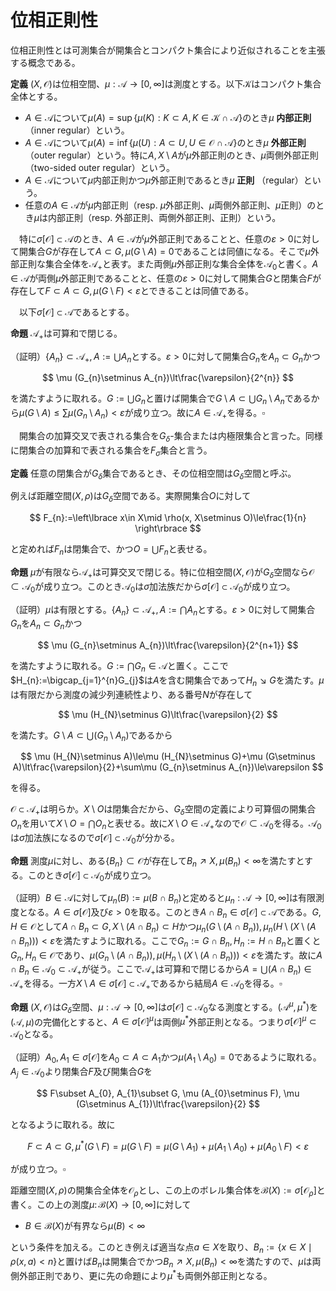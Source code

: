 
# 位相正則性

位相正則性とは可測集合が開集合とコンパクト集合により近似されることを主張する概念である。

__定義__ $(X, \mathcal{O})$は位相空間、$\mu:\mathscr{A}\rightarrow [0, \infty]$は測度とする。以下$\mathcal{K}$はコンパクト集合全体とする。

- $A\in\mathscr{A}$について$\mu (A)=\sup\lbrace \mu (K) : K\subset A, K\in\mathcal{K}\cap\mathscr{A} \rbrace$のとき$\mu$ **内部正則**（inner regular）という。
- $A\in\mathscr{A}$について$\mu (A)=\inf\lbrace \mu (U) : A\subset U, U\in\mathcal{O}\cap\mathscr{A} \rbrace$のとき$\mu$ **外部正則** （outer regular）という。特に$A, X\setminus A$が$\mu$外部正則のとき、$\mu$両側外部正則（two-sided outer regular）という。
- $A\in\mathscr{A}$について$\mu$内部正則かつ$\mu$外部正則であるとき$\mu$ **正則** （regular）という。
- 任意の$A\in\mathscr{A}$が$\mu$内部正則（resp. $\mu$外部正則、$\mu$両側外部正則、$\mu$正則）のとき$\mu$は内部正則（resp. 外部正則、両側外部正則、正則）という。

　特に$\sigma\lbrack \mathcal{O} \rbrack\subset\mathscr{A}$のとき、$A\in\mathscr{A}$が$\mu$外部正則であることと、任意の$\varepsilon>0$に対して開集合$G$が存在して$A\subset G, \mu (G\setminus A)=0$であることは同値になる。そこで$\mu$外部正則な集合全体を$\mathscr{A}_{+}$と表す。また両側$\mu$外部正則な集合全体を$\mathscr{A}_{0}$と書く。$A\in\mathscr{A}$が両側$\mu$外部正則であることと、任意の$\varepsilon>0$に対して開集合$G$と閉集合$F$が存在して$F\subset A\subset G, \mu (G\setminus F)\lt\varepsilon$とできることは同値である。

　以下$\sigma\lbrack \mathcal{O} \rbrack\subset\mathscr{A}$であるとする。

__命題__ $\mathscr{A}_{+}$は可算和で閉じる。

（証明）$\lbrace A_{n} \rbrace\subset\mathscr{A}_{+}, A:=\bigcup A_{n}$とする。$\varepsilon\gt 0$に対して開集合$G_{n}$を$A_{n}\subset G_{n}$かつ

$$
\mu (G_{n}\setminus A_{n})\lt\frac{\varepsilon}{2^{n}}
$$

を満たすように取れる。$G:=\bigcup G_{n}$と置けば開集合で$G\setminus A\subset\bigcup G_{n}\setminus A_{n}$であるから$\mu (G\setminus A)\le\sum\mu (G_{n}\setminus A_{n})\lt\varepsilon$が成り立つ。故に$A\in\mathscr{A}_{+}$を得る。$\square$

　開集合の加算交叉で表される集合を$G_{\delta}$-集合または内極限集合と言った。同様に閉集合の加算和で表される集合を$F_{\sigma}$集合と言う。

__定義__ 任意の閉集合が$G_{\delta}$集合であるとき、その位相空間は$G_{\delta}$空間と呼ぶ。

例えば距離空間$(X, \rho)$は$G_{\delta}$空間である。実際開集合$O$に対して

$$
F_{n}:=\left\lbrace x\in X\mid \rho(x, X\setminus O)\le\frac{1}{n} \right\rbrace
$$

と定めれば$F_{n}$は閉集合で、かつ$O=\bigcup F_{n}$と表せる。

__命題__ $\mu$が有限なら$\mathscr{A}_{+}$は可算交叉で閉じる。特に位相空間$(X, \mathcal{O})$が$G_{\delta}$空間なら$\mathcal{O}\subset\mathscr{A}_{0}$が成り立つ。このとき$\mathscr{A}_{0}$は$\sigma$加法族だから$\sigma\lbrack \mathcal{O} \rbrack\subset\mathscr{A}_{0}$が成り立つ。

（証明）$\mu$は有限とする。$\lbrace A_{n} \rbrace\subset\mathscr{A}_{+}, A:=\bigcap A_{n}$とする。$\varepsilon\gt 0$に対して開集合$G_{n}$を$A_{n}\subset G_{n}$かつ

$$
\mu (G_{n}\setminus A_{n})\lt\frac{\varepsilon}{2^{n+1}}
$$

を満たすように取れる。$G:=\bigcap G_{n}\in\mathscr{A}$と置く。ここで$H_{n}:=\bigcap_{j=1}^{n}G_{j}$は$A$を含む開集合であって$H_{n}\searrow G$を満たす。$\mu$は有限だから測度の減少列連続性より、ある番号$N$が存在して

$$
\mu (H_{N}\setminus G)\lt\frac{\varepsilon}{2}
$$

を満たす。$G\setminus A\subset \bigcup (G_{n}\setminus A_{n})$であるから

$$
\mu (H_{N}\setminus A)\le\mu (H_{N}\setminus G)+\mu (G\setminus A)\lt\frac{\varepsilon}{2}+\sum\mu (G_{n}\setminus A_{n})\le\varepsilon
$$

を得る。

$\mathcal{O}\subset\mathscr{A}_{+}$は明らか。$X\setminus O$は閉集合だから、$G_{\delta}$空間の定義により可算個の開集合$O_{n}$を用いて$X\setminus O=\bigcap O_{n}$と表せる。故に$X\setminus O\in\mathscr{A}_{+}$なので$\mathcal{O}\subset\mathscr{A}_{0}$を得る。$\mathscr{A}_{0}$は$\sigma$加法族になるので$\sigma\lbrack \mathcal{O} \rbrack\subset\mathscr{A}_{0}$が分かる。

__命題__ 測度$\mu$に対し、ある$\lbrace B_{n} \rbrace\subset\mathcal{O}$が存在して$B_{n}\nearrow X, \mu (B_{n})\lt\infty$を満たすとする。このとき$\sigma\lbrack \mathcal{O} \rbrack\subset\mathscr{A}_{0}$が成り立つ。

（証明）$B\in\mathscr{A}$に対して$\mu_{n}(B):=\mu (B\cap B_{n})$と定めると$\mu_{n}:\mathscr{A}\rightarrow\lbrack 0, \infty \rbrack$は有限測度となる。$A\in\sigma\lbrack \mathcal{O} \rbrack$及び$\varepsilon\gt 0$を取る。このとき$A\cap B_{n}\in\sigma\lbrack \mathcal{O} \rbrack\subset\mathscr{A}$である。$G, H\in\mathcal{O}$として$A\cap B_{n}\subset G, X\setminus (A\cap B_{n})\subset H$かつ$\mu_{n}(G\setminus (A\cap B_{n})), \mu_{n}(H\setminus (X\setminus (A\cap B_{n})))\lt\varepsilon$を満たすように取れる。ここで$G_{n}:=G\cap B_{n}, H_{n}:=H\cap B_{n}$と置くと$G_{n}, H_{n}\in\mathcal{O}$であり、$\mu (G_{n}\setminus (A\cap B_{n})), \mu (H_{n}\setminus (X\setminus (A\cap B_{n})))\lt\varepsilon$を満たす。故に$A\cap B_{n}\in\mathscr{A}_{0}\subset\mathscr{A}_{+}$が従う。ここで$\mathscr{A}_{+}$は可算和で閉じるから$A=\bigcup (A\cap B_{n})\in\mathscr{A}_{+}$を得る。一方$X\setminus A\in\sigma\lbrack \mathcal{O} \rbrack\subset\mathscr{A}_{+}$であるから結局$A\in\mathscr{A}_{0}$を得る。$\square$

__命題__ $(X, \mathcal{O})$は$G_{\delta}$空間、$\mu:\mathscr{A}\rightarrow\lbrack 0, \infty \rbrack$は$\sigma\lbrack \mathcal{O} \rbrack\subset\mathscr{A}_{0}$なる測度とする。$(\mathscr{A}^{\mu}, \mu^{\ast})$を$(\mathscr{A}, \mu)$の完備化とすると、$A\in\sigma\lbrack \mathcal{O} \rbrack^{\mu}$は両側$\mu^{\ast}$外部正則となる。つまり$\sigma\lbrack \mathcal{O} \rbrack^{\mu}\subset\mathscr{A}_{0}$となる。

（証明）$A_{0}, A_{1}\in\sigma\lbrack \mathcal{O} \rbrack$を$A_{0}\subset A\subset A_{1}$かつ$\mu (A_{1}\setminus A_{0})=0$であるように取れる。$A_{j}\in\mathscr{A}_{0}$より閉集合$F$及び開集合$G$を

$$
F\subset A_{0}, A_{1}\subset G, \mu (A_{0}\setminus F), \mu (G\setminus A_{1})\lt\frac{\varepsilon}{2}
$$

となるように取れる。故に

$$
F\subset A\subset G, \mu^{\ast}(G\setminus F)=\mu (G\setminus F)=\mu (G\setminus A_{1})+\mu (A_{1}\setminus A_{0})+\mu (A_{0}\setminus F)\lt\varepsilon
$$

が成り立つ。$\square$

距離空間$(X, \rho)$の開集合全体を$\mathcal{O}_{\rho}$とし、この上のボレル集合体を$\mathscr{B}(X):=\sigma\lbrack \mathcal{O}_{\rho} \rbrack$と書く。この上の測度$\mu\colon\mathscr{B}(X)\rightarrow \lbrack 0, \infty \rbrack$に対して

- $B\in\mathscr{B}(X)$が有界なら$\mu (B)\lt\infty$

という条件を加える。このとき例えば適当な点$a\in X$を取り、$B_{n}:=\lbrace x\in X\mid \rho (x, a)\lt n \rbrace$と置けば$B_{n}$は開集合でかつ$B_{n}\nearrow X, \mu (B_{n})\lt\infty$を満たすので、$\mu$は両側外部正則であり、更に先の命題により$\mu^{*}$も両側外部正則となる。

<!--
　一方で内部正則性は単純には従わず、更なる条件を付け加える必要となる。
事実として完備距離空間において全有界かつ閉な集合はコンパクトになる。
\footnote{$K\subset X$が全有界とは、任意の$\delta>0$に対し有限個の半径$\delta$の開球で覆えることであった。}

\begin{Thm}[ウラム]
$X$が可分、即ち稠密な加算部分集合を持つとする。$A\in\mathscr{B}(X)^{\mu}$は両側$\mu^{*}$-外部正則であるから$\varepsilon>0$に対し
閉集合$F$及び開集合$G$が$F\subset A\subset G, \mu (G\setminus F)<\varepsilon$を満たすように取れた。
このとき$\mu^{*}(A)<\infty$なら上記の閉集合$F$として全有界なものが取れる。更に$X$が距離空間として完備なら$F$はコンパクトに取れる。
\end{Thm}
\begin{Proof}
$G\in\mathcal{O}$が$\mu (G)<\infty$を満たすとき、任意の$\varepsilon>0$に対して
全有界な閉集合$K$を$K\subset G, \mu (G\setminus K)<\infty$が取れることを示す。
$X$は可分なので、稠密な可算部分集合$D$を持つ。ここで$n\in\mathbb{N}$に対し
\[ I_{n}:=\left\{(x, m)\in D\times\mathbb{N}\mid m\ge n, \overline{B}(x; \frac{1}{m})\right\} \]
と定める。ただし$\overline{B}(x; r)$は$x$を中心とする半径$r$以下の元全体とする。
また$I_{n}$の有限部分集合列$I_{n}(l)\nearrow I_{n}$を取る。
\[ G=\bigcup_{(x, m)\in I_{n}}\overline{B}(x; \frac{1}{m}) \]
が成り立つことに注意すると、任意の$\varepsilon>0$及び$n$に対し、$l_{n}\in\mathbb{N}$が存在して
\[ K_{n}:=\bigcup_{(x, m)\in I_{n}(l_{n})}\overline{B}(x; \frac{1}{m}) \]
と置けば
\[ \mu (G)<\mu (K_{n})+\frac{\varepsilon}{2^{n}} \]
を満たすように取れる。$K:=\bigcap K_{n}$は全有界であり、また閉集合でもある。
特に$K\subset G$かつ$\mu (G\setminus K)\le\sum\mu (G\setminus K_{n})<\varepsilon$を満たす。
この$K$は$X$が完備なら先に述べた事実よりコンパクトになる。

　$A\in\mathscr{B}(X)^{\mu}$は$\mu^{*}(A)<\infty$を満たすとする。$\varepsilon>0$に対し閉集合$F$及び開集合$G$を取り、
\[ F\subset A\subset G, \mu (G\setminus F)<\frac{\varepsilon}{2} \]
を満たすようにできる。このとき
\[ \mu (G)=\mu (G\setminus F)+\mu (F)<\frac{\varepsilon}{2}+\mu^{*}(A)<\infty \]
であるから、先に述べたことより全有界かつ閉な$K\subset G$を
\[ \mu (G\setminus K)<\frac{\varepsilon}{2} \]
となるように取れる。$F\cap K\subset A$は全有界かつ閉で、
$\mu (G\setminus (F\cap K))\le \mu (G\setminus F)+\mu (G\setminus K)<\varepsilon$
を満たす。特に$X$が完備なら$K$がコンパクトだから$F\cap K$もコンパクトになる。　
\end{Proof}

\begin{Cor}
可分な完備距離空間上の測度$\mu:\mathscr{B}(X)\rightarrow [0, \infty]$が
有界な$B\in\mathscr{B}(X)$に対して$\mu (B)<\infty$を満たすとする。
このとき$\mu, \mu^{*}$は正則である。
\end{Cor}
\begin{Proof}
以下コンパクト集合全体を$\mathcal{K}$と書く。距離空間はハウスドウルフ空間でもあるのでコンパクト集合は閉集合でもある。
$A\in\mathscr{B}(X)^{\mu}$とする。$\sup_{A\supset K\in\mathcal{K}}\mu^{*}(K)\ge\mu^{*}(A)$を示せば十分である。
$\mu^{*}(A)<\infty$ならコンパクトな$F$を取り$\mu^{*}(A)=\mu (F)+\mu^{*}(A\setminus F)<\mu (F)+\varepsilon$と出来るので従う。
$\mu^{*}(A)=\infty$のときは単に閉集合として$F$が取れるが、
\[ \mu^{*}(F)=\mu (F)\ge\mu (A_{0})=\mu^{*}(A)=\infty \]
である。$\overline{B_{n}}\cap F$は有界閉集合だが$X$は完備距離空間なのでコンパクトになる。
これは$F$への増大列となるので結局$\mu^{*}$の増大列連続性より$\sup_{A\supset K\in\mathcal{K}}\mu^{*}(K)=\infty$となる。
\end{Proof}
-->